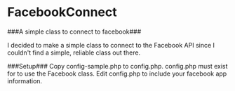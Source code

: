 FacebookConnect
===============

###A simple class to connect to facebook###


I decided to make a simple class to connect to the Facebook API since I couldn't find a simple, reliable class out there.

###Setup###
Copy config-sample.php to config.php.  config.php must exist for to use the Facebook class. 
Edit config.php to include your facebook app information.
